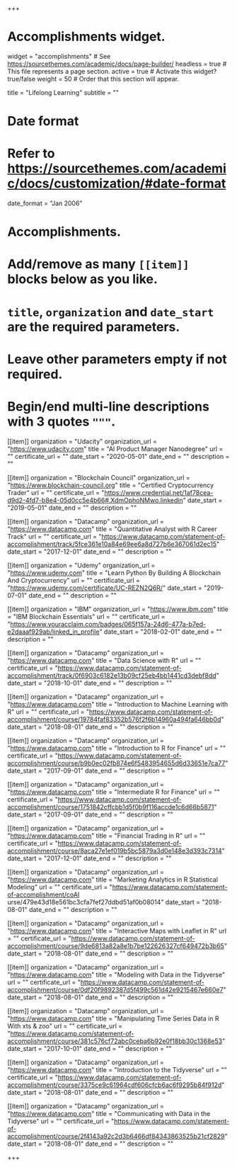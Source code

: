 +++
# Accomplishments widget.
widget = "accomplishments"  # See https://sourcethemes.com/academic/docs/page-builder/
headless = true  # This file represents a page section.
active = true  # Activate this widget? true/false
weight = 50  # Order that this section will appear.

title = "Lifelong Learning"
subtitle = ""

# Date format
#   Refer to https://sourcethemes.com/academic/docs/customization/#date-format
date_format = "Jan 2006"

# Accomplishments.
#   Add/remove as many `[[item]]` blocks below as you like.
#   `title`, `organization` and `date_start` are the required parameters.
#   Leave other parameters empty if not required.
#   Begin/end multi-line descriptions with 3 quotes `"""`.

[[item]]
  organization = "Udacity"
  organization_url = "https://www.udacity.com"
  title = "AI Product Manager Nanodegree"
  url = ""
  certificate_url = ""
  date_start = "2020-05-01"
  date_end = ""
  description = ""

[[item]]
  organization = "Blockchain Council"
  organization_url = "https://www.blockchain-council.org"
  title = "Certified Cryptocurrency Trader"
  url = ""
  certificate_url = "https://www.credential.net/1af78cea-d9d2-4fd7-b8e4-05d0cc5e4b66#.XdmOphoNMwo.linkedin"
  date_start = "2019-05-01"
  date_end = ""
  description = ""  
 
[[item]]
  organization = "Datacamp"
  organization_url = "https://www.datacamp.com"
  title = "Quantitative Analyst with R Career Track"
  url = ""
  certificate_url = "https://www.datacamp.com/statement-of-accomplishment/track/5fce361e10a84e69ee6a8d727b6e367061d2ec15"
  date_start = "2017-12-01"
  date_end = ""
  description = ""

[[item]]
  organization = "Udemy"
  organization_url = "https://www.udemy.com"
  title = "Learn Python By Building A Blockchain And Cryptocurrency"
  url = ""
  certificate_url = "https://www.udemy.com/certificate/UC-REZN2Q6R/"
  date_start = "2019-07-01"
  date_end = ""
  description = ""
  
[[item]]
  organization = "IBM"
  organization_url = "https://www.ibm.com"
  title = "IBM Blockchain Essentials"
  url = ""
  certificate_url = "https://www.youracclaim.com/badges/065f157a-24d6-477a-b7ed-e2daaaf929ab/linked_in_profile"
  date_start = "2018-02-01"
  date_end = ""
  description = ""  
  
[[item]]
  organization = "Datacamp"
  organization_url = "https://www.datacamp.com"
  title = "Data Science with R"
  url = ""
  certificate_url = "https://www.datacamp.com/statement-of-accomplishment/track/0f6903c6182e13b09cf25eb4bb1441cd3debf8dd"
  date_start = "2018-10-01"
  date_end = ""
  description = ""
  
  [[item]]
  organization = "Datacamp"
  organization_url = "https://www.datacamp.com"
  title = "Introduction to Machine Learning with R"
  url = ""
  certificate_url = "https://www.datacamp.com/statement-of-accomplishment/course/19784faf83352b576f2f6b14960a494fa646bb0d"
  date_start = "2018-08-01"
  date_end = ""
  description = ""

[[item]]
  organization = "Datacamp"
  organization_url = "https://www.datacamp.com"
  title = "Introduction to R for Finance"
  url = ""
  certificate_url = "https://www.datacamp.com/statement-of-accomplishment/course/b9b0ec02fb874e6f5483954655d6d33651e7ca77"
  date_start = "2017-09-01"
  date_end = ""
  description = ""

[[item]]
  organization = "Datacamp"
  organization_url = "https://www.datacamp.com"
  title = "Intermediate R for Finance"
  url = ""
  certificate_url = "https://www.datacamp.com/statement-of-accomplishment/course/1751842cffcbb1d5f0b9f116accde1c6d66b5871"
  date_start = "2017-09-01"
  date_end = ""
  description = ""

[[item]]
  organization = "Datacamp"
  organization_url = "https://www.datacamp.com"
  title = "Financial Trading in R"
  url = ""
  certificate_url = "https://www.datacamp.com/statement-of-accomplishment/course/8aca27e1ef019b5bc5879a3d0e148e3d393c7314"
  date_start = "2017-12-01"
  date_end = ""
  description = ""

[[item]]
  organization = "Datacamp"
  organization_url = "https://www.datacamp.com"
  title = "Marketing Analytics in R Statistical Modeling"
  url = ""
  certificate_url = "https://www.datacamp.com/statement-of-accomplishment/coAI urse/479e43d18e561bc3cfa7fef27ddbd51af0b08014"
  date_start = "2018-08-01"
  date_end = ""
  description = ""
  
[[item]]
  organization = "Datacamp"
  organization_url = "https://www.datacamp.com"
  title = "Interactive Maps with Leaflet in R"
  url = ""
  certificate_url = "https://www.datacamp.com/statement-of-accomplishment/course/9de6813a82a8e1b7be122626327cf649472b3b65"
  date_start = "2018-08-01"
  date_end = ""
  description = ""  

[[item]]
  organization = "Datacamp"
  organization_url = "https://www.datacamp.com"
  title = "Modeling with Data in the Tidyverse"
  url = ""
  certificate_url = "https://www.datacamp.com/statement-of-accomplishment/course/0df20f9892387d5f499c561d42e9215467e660e7"
  date_start = "2018-08-01"
  date_end = ""
  description = ""

[[item]]
  organization = "Datacamp"
  organization_url = "https://www.datacamp.com"
  title = "Manipulating Time Series Data in R With xts & zoo"
  url = ""
  certificate_url = "https://www.datacamp.com/statement-of-accomplishment/course/381c576cf72abc0ceba6b92e0f18bb30c1368e53"
  date_start = "2017-10-01"
  date_end = ""
  description = ""

[[item]]
  organization = "Datacamp"
  organization_url = "https://www.datacamp.com"
  title = "Introduction to the Tidyverse"
  url = ""
  certificate_url = "https://www.datacamp.com/statement-of-accomplishment/course/3375ce9c61964cdf606cfcb6ac6f9295b84f912d"
  date_start = "2018-08-01"
  date_end = ""
  description = ""

[[item]]
  organization = "Datacamp"
  organization_url = "https://www.datacamp.com"
  title = "Communicating with Data in the Tidyverse"
  url = ""
  certificate_url = "https://www.datacamp.com/statement-of-accomplishment/course/2f4143a92c2d3b6466df84343863525b21cf2829"
  date_start = "2018-08-01"
  date_end = ""
  description = ""
  
+++
